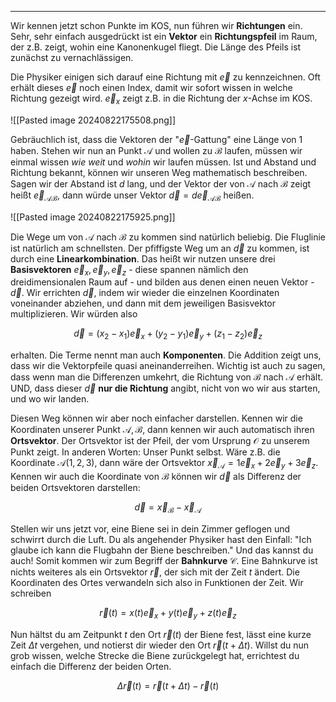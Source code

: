 ***

Wir kennen jetzt schon Punkte im KOS, nun führen wir **Richtungen** ein. Sehr, sehr einfach ausgedrückt ist ein **Vektor** ein **Richtungspfeil** im Raum, der z.B. zeigt, wohin eine Kanonenkugel fliegt. Die Länge des Pfeils ist zunächst zu vernachlässigen.

Die Physiker einigen sich darauf eine Richtung mit $\vec{e}$ zu kennzeichnen. Oft erhält dieses $\vec{e}$ noch einen Index, damit wir sofort wissen in welche Richtung gezeigt wird. $\vec{e}_{x}$ zeigt z.B. in die Richtung der $x$-Achse im KOS.

![[Pasted image 20240822175508.png]]

Gebräuchlich ist, dass die Vektoren der "$\vec{e}$-Gattung" eine Länge von $1$ haben. Stehen wir nun an Punkt $\mathcal{A}$ und wollen zu $\mathcal{B}$ laufen, müssen wir einmal wissen *wie weit* und *wohin* wir laufen müssen. Ist und Abstand und Richtung bekannt, können wir unseren Weg mathematisch beschreiben. Sagen wir der Abstand ist $d$ lang, und der Vektor der von $\mathcal{A}$ nach $\mathcal{B}$ zeigt heißt $\vec{e}_{\mathcal{AB}}$, dann würde unser Vektor $\vec{d}=d  \vec{e}_{\mathcal{AB}}$ heißen.

![[Pasted image 20240822175925.png]]

Die Wege um von $\mathcal{A}$ nach $\mathcal{B}$ zu kommen sind natürlich beliebig. Die Fluglinie ist natürlich am schnellsten. Der pfiffigste Weg um an $\vec{d}$ zu kommen, ist durch eine **Linearkombination**. Das heißt wir nutzen unsere drei **Basisvektoren** $\vec{e}_{x},\vec{e}_{y},\vec{e}_{z}$ - diese spannen nämlich den dreidimensionalen Raum auf - und bilden aus denen einen neuen Vektor - $\vec{d}$. Wir errichten $\vec{d}$, indem wir wieder die einzelnen Koordinaten voneinander abziehen, und dann mit dem jeweiligen Basisvektor multiplizieren. Wir würden also

$$
\vec{d}=(x_{2}-x_{1})\vec{e}_{x}+(y_{2}-y_{1})\vec{e}_{y}+(z_{1}-z_{2})\vec{e}_{z}
$$

erhalten. Die Terme nennt man auch **Komponenten**. Die Addition zeigt uns, dass wir die Vektorpfeile quasi aneinanderreihen. Wichtig ist auch zu sagen, dass wenn man die Differenzen umkehrt, die Richtung von $\mathcal{B}$ nach $\mathcal{A}$ erhält. UND, dass dieser $\vec{d}$ **nur die Richtung** angibt, nicht von wo wir aus starten, und wo wir landen.
 
Diesen Weg können wir aber noch einfacher darstellen. Kennen wir die Koordinaten unserer Punkt $\mathcal{A,B}$, dann kennen wir auch automatisch ihren **Ortsvektor**. Der Ortsvektor ist der Pfeil, der vom Ursprung $\mathcal{O}$ zu unserem Punkt zeigt. In anderen Worten: Unser Punkt selbst. Wäre z.B. die Koordinate $\mathcal{A}(1,2,3)$, dann wäre der Ortsvektor $\vec{x}_{\mathcal{A}}=1 \vec{e}_{x}+2 \vec{e}_{y}+3 \vec{e}_{z}$. Kennen wir auch die Koordinate von $\mathcal{B}$ können wir $\vec{d}$ als Differenz der beiden Ortsvektoren darstellen:

$$
\vec{d}=\vec{x}_{\mathcal{B}}-\vec{x}_{\mathcal{A}}
$$
 
Stellen wir uns jetzt vor, eine Biene sei in dein Zimmer geflogen und schwirrt durch die Luft. Du als angehender Physiker hast den Einfall: "Ich glaube ich kann die Flugbahn der Biene beschreiben." Und das kannst du auch! Somit kommen wir zum Begriff der **Bahnkurve** $\mathcal{C}$. Eine Bahnkurve ist nichts weiteres als ein Ortsvektor $\vec{r}$, der sich mit der Zeit $t$ ändert. Die Koordinaten des Ortes verwandeln sich also in Funktionen der Zeit. Wir schreiben

$$
\vec{r}(t)=x(t)\vec{e}_{x}+y(t)\vec{e}_{y}+z(t)\vec{e}_{z}
$$

Nun hältst du am Zeitpunkt $t$ den Ort $\vec{r}(t)$ der Biene fest, lässt eine kurze Zeit $\Delta t$ vergehen, und notierst dir wieder den Ort $\vec{r}(t+\Delta t)$. Willst du nun grob wissen, welche Strecke die Biene zurückgelegt hat, errichtest du einfach die Differenz der beiden Orten.

$$
\Delta  \vec{r}(t)=\vec{r}(t+\Delta t)-\vec{r}(t)
$$
